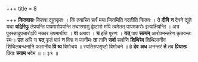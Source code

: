 +++
title = 8

+++
**कितवासः** कितवा द्यूतकृतः । किं तवास्ति सर्वं मया जितमिति वदतीति कितवः । ते **दीवि** **न** देवने द्यूते यथा **यद्रिरिपुः** लेपयन्ति पापमारोपयन्ति तथास्मासु द्वेष्टारो मयि त्वमेतत् पापमकरोः इत्याक्षिपन्ति । अत्र पुरस्तादुपचारोऽपि नकार उपमार्थीयः । **वा** अथवा । **घ** इति पूरणः । **यत्** पापं **सत्यम्** आरोपमन्तरेण कृतवन्तः स्मः। **उत** अपि च **यत्** कृतं पापं **न** विद्म न जानीमः **ता** तानि **सर्वा** सर्वाणि **शिथिरेव** शिथिलानीव शिथिलबन्धनानि फलानीव **वि** **ष्य** विमोचय ॥ स्यतिरुपसृष्टो विमोचने ॥ हे **देव** **अध** अनन्तरं **ते** तव **प्रियासः** प्रियाः **स्याम** भवेम ॥ ॥ ३१ ॥